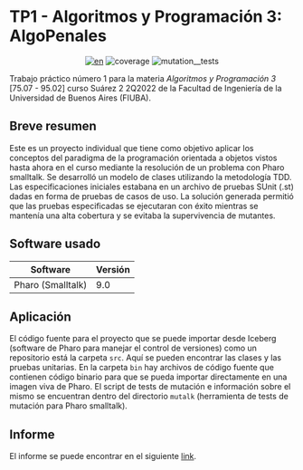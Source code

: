 # TP1 - Algoritmos y Programación 3: **AlgoPenales**

<div align="center">

[![en](https://img.shields.io/badge/read_in-english_%F0%9F%87%AC%F0%9F%87%A7-darkblue?style=flat)](https://github.com/walgab/Assignment_for_Algorithms_3#readme) ![coverage](https://img.shields.io/badge/coverage-100%25-green) ![mutation__tests](https://img.shields.io/badge/mutation__tests-passing-green)

</div>

Trabajo práctico número 1 para la materia _Algoritmos y Programación 3_ [75.07 - 95.02] curso Suárez 2 2Q2022 de la Facultad de Ingeniería de la Universidad de Buenos Aires (FIUBA).

## Breve resumen

Este es un proyecto individual que tiene como objetivo aplicar los conceptos del paradigma de la programación orientada a objetos vistos hasta ahora en el curso mediante la resolución de un problema con Pharo smalltalk.
Se desarrolló un modelo de clases utilizando la metodología TDD. Las especificaciones iniciales estabana en un archivo de pruebas SUnit (.st) dadas en forma de pruebas de casos de uso. La solución generada permitió que las pruebas especificadas se ejecutaran con éxito mientras se mantenía una alta cobertura y se evitaba la supervivencia de mutantes.

## Software usado

| Software          | Versión |
| ----------------- | ------- |
| Pharo (Smalltalk) | 9.0     |

## Aplicación

El código fuente para el proyecto que se puede importar desde Iceberg (software de Pharo para manejar el control de versiones) como un repositorio está la carpeta `src`. Aquí se pueden encontrar las clases y las pruebas unitarias.
En la carpeta `bin` hay archivos de código fuente que contienen código binario para que se pueda importar directamente en una imagen viva de Pharo.
El script de tests de mutación e información sobre el mismo se encuentran dentro del directorio `mutalk` (herramienta de tests de mutación para Pharo smalltalk).

## Informe

El informe se puede encontrar en el siguiente [link](./Informe_TP1_AlgoPenales_Algoritmos_III_Suarez.pdf).
